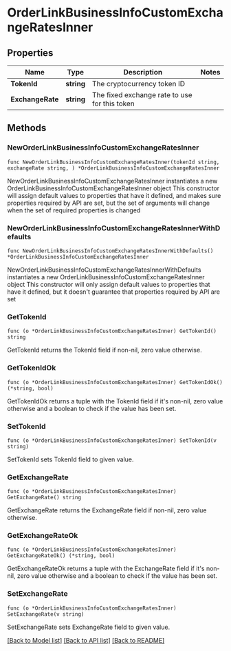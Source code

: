 # OrderLinkBusinessInfoCustomExchangeRatesInner

## Properties

Name | Type | Description | Notes
------------ | ------------- | ------------- | -------------
**TokenId** | **string** | The cryptocurrency token ID | 
**ExchangeRate** | **string** | The fixed exchange rate to use for this token | 

## Methods

### NewOrderLinkBusinessInfoCustomExchangeRatesInner

`func NewOrderLinkBusinessInfoCustomExchangeRatesInner(tokenId string, exchangeRate string, ) *OrderLinkBusinessInfoCustomExchangeRatesInner`

NewOrderLinkBusinessInfoCustomExchangeRatesInner instantiates a new OrderLinkBusinessInfoCustomExchangeRatesInner object
This constructor will assign default values to properties that have it defined,
and makes sure properties required by API are set, but the set of arguments
will change when the set of required properties is changed

### NewOrderLinkBusinessInfoCustomExchangeRatesInnerWithDefaults

`func NewOrderLinkBusinessInfoCustomExchangeRatesInnerWithDefaults() *OrderLinkBusinessInfoCustomExchangeRatesInner`

NewOrderLinkBusinessInfoCustomExchangeRatesInnerWithDefaults instantiates a new OrderLinkBusinessInfoCustomExchangeRatesInner object
This constructor will only assign default values to properties that have it defined,
but it doesn't guarantee that properties required by API are set

### GetTokenId

`func (o *OrderLinkBusinessInfoCustomExchangeRatesInner) GetTokenId() string`

GetTokenId returns the TokenId field if non-nil, zero value otherwise.

### GetTokenIdOk

`func (o *OrderLinkBusinessInfoCustomExchangeRatesInner) GetTokenIdOk() (*string, bool)`

GetTokenIdOk returns a tuple with the TokenId field if it's non-nil, zero value otherwise
and a boolean to check if the value has been set.

### SetTokenId

`func (o *OrderLinkBusinessInfoCustomExchangeRatesInner) SetTokenId(v string)`

SetTokenId sets TokenId field to given value.


### GetExchangeRate

`func (o *OrderLinkBusinessInfoCustomExchangeRatesInner) GetExchangeRate() string`

GetExchangeRate returns the ExchangeRate field if non-nil, zero value otherwise.

### GetExchangeRateOk

`func (o *OrderLinkBusinessInfoCustomExchangeRatesInner) GetExchangeRateOk() (*string, bool)`

GetExchangeRateOk returns a tuple with the ExchangeRate field if it's non-nil, zero value otherwise
and a boolean to check if the value has been set.

### SetExchangeRate

`func (o *OrderLinkBusinessInfoCustomExchangeRatesInner) SetExchangeRate(v string)`

SetExchangeRate sets ExchangeRate field to given value.



[[Back to Model list]](../README.md#documentation-for-models) [[Back to API list]](../README.md#documentation-for-api-endpoints) [[Back to README]](../README.md)



